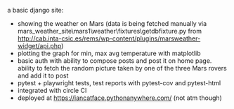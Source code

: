 a basic django site:
- showing the weather on Mars (data is being fetched manually via mars_weather_site\mars1\weather\fixtures\getdbfixture.py from http://cab.inta-csic.es/rems/wp-content/plugins/marsweather-widget/api.php)
- plotting the graph for min, max avg temperature with matplotlib
- basic auth with ability to compose posts and post it on home page. ability to fetch the random picture taken by one of the three Mars rovers and add it to post
- pytest + playwright tests, test reports with pytest-cov and pytest-html
- integrated with circle CI
- deployed at https://iancatface.pythonanywhere.com/ (not atm though)
